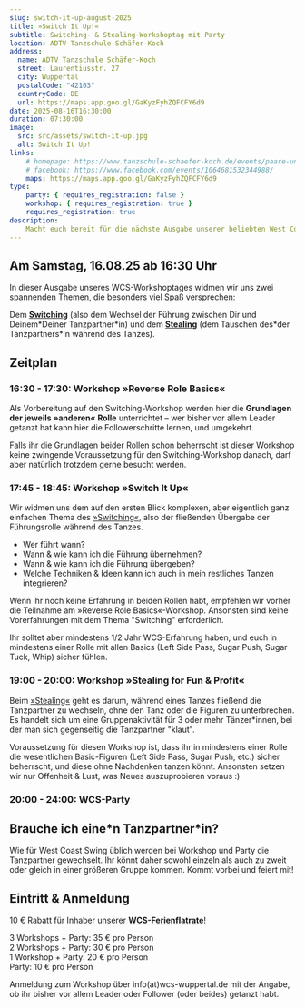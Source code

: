 ```yaml
---
slug: switch-it-up-august-2025
title: »Switch It Up!«
subtitle: Switching- & Stealing-Workshoptag mit Party
location: ADTV Tanzschule Schäfer-Koch
address:
  name: ADTV Tanzschule Schäfer-Koch
  street: Laurentiusstr. 27
  city: Wuppertal
  postalCode: "42103"
  countryCode: DE
  url: https://maps.app.goo.gl/GaKyzFyhZQFCFY6d9
date: 2025-08-16T16:30:00
duration: 07:30:00
image:
  src: src/assets/switch-it-up.jpg
  alt: Switch It Up!
links:
    # homepage: https://www.tanzschule-schaefer-koch.de/events/paare-und-singles/
    # facebook: https://www.facebook.com/events/1064681532344988/
    maps: https://maps.app.goo.gl/GaKyzFyhZQFCFY6d9
type:
    party: { requires_registration: false }
    workshop: { requires_registration: true }
    requires_registration: true
description:
    Macht euch bereit für die nächste Ausgabe unserer beliebten West Coast Swing-Party!
---
```


## Am Samstag, 16.08.25 ab 16:30 Uhr

In dieser Ausgabe unseres WCS-Workshoptages widmen wir uns zwei spannenden Themen, die besonders viel Spaß versprechen:

Dem [**Switching**][switching-video] (also dem Wechsel der Führung zwischen Dir und Deinem\*Deiner Tanzpartner\*in) und dem [**Stealing**][stealing-video] (dem Tauschen des\*der Tanzpartners*in während des Tanzes).

## Zeitplan

### 16:30 - 17:30: Workshop »Reverse Role Basics«

Als Vorbereitung auf den Switching-Workshop werden hier die **Grundlagen der jeweils »anderen« Rolle** unterrichtet – wer bisher vor allem Leader getanzt hat kann hier die Followerschritte lernen, und umgekehrt.

Falls ihr die Grundlagen beider Rollen schon beherrscht ist dieser Workshop keine zwingende Voraussetzung für den Switching-Workshop danach, darf aber natürlich trotzdem gerne besucht werden.

### 17:45 - 18:45: Workshop »Switch It Up«

Wir widmen uns dem auf den ersten Blick komplexen, aber eigentlich ganz einfachen Thema des [»Switching«][switching-video], also der fließenden Übergabe der Führungsrolle während des Tanzes.

- Wer führt wann?
- Wann & wie kann ich die Führung übernehmen?
- Wann & wie kann ich die Führung übergeben?
- Welche Techniken & Ideen kann ich auch in mein restliches Tanzen integrieren?

Wenn ihr noch keine Erfahrung in beiden Rollen habt, empfehlen wir vorher die Teilnahme am »Reverse Role Basics«-Workshop.
Ansonsten sind keine Vorerfahrungen mit dem Thema "Switching" erforderlich.

Ihr solltet aber mindestens 1/2 Jahr WCS-Erfahrung haben, und euch in mindestens einer Rolle mit allen Basics (Left Side Pass, Sugar Push, Sugar Tuck, Whip) sicher fühlen.

### 19:00 - 20:00: Workshop »Stealing for Fun & Profit«

Beim [»Stealing«][stealing-video] geht es darum, während eines Tanzes fließend die Tanzpartner zu wechseln, ohne den Tanz oder die Figuren zu unterbrechen.
Es handelt sich um eine Gruppenaktivität für 3 oder mehr Tänzer\*innen, bei der man sich gegenseitig die Tanzpartner "klaut".

Voraussetzung für diesen Workshop ist, dass ihr in mindestens einer Rolle die wesentlichen Basic-Figuren (Left Side Pass, Sugar Push, etc.) sicher beherrscht, und diese ohne Nachdenken tanzen könnt.
Ansonsten setzen wir nur Offenheit & Lust, was Neues auszuprobieren voraus :)

### 20:00 - 24:00: WCS-Party

## Brauche ich eine\*n Tanzpartner\*in?

Wie für West Coast Swing üblich werden bei Workshop und Party die Tanzpartner gewechselt. Ihr könnt daher sowohl einzeln als auch zu zweit oder gleich in einer größeren Gruppe kommen. Kommt vorbei und feiert mit!

## Eintritt & Anmeldung

10 € Rabatt für Inhaber unserer [**WCS-Ferienflatrate**](https://wcs-wuppertal.de/events/ferienworkshops-sommer-2025/)!

3 Workshops + Party: 35 € pro Person<br>
2 Workshops + Party: 30 € pro Person<br>
1 Workshop + Party: 20 € pro Person<br>
Party: 10 € pro Person

Anmeldung zum Workshop über info(at)wcs-wuppertal.de mit der Angabe, ob ihr bisher vor allem Leader oder Follower (oder beides) getanzt habt.

[switching-video]: https://www.youtube.com/watch?v=V3a9Z04ypuM
[stealing-video]: https://www.youtube.com/watch?v=bIkDWVL_p74
